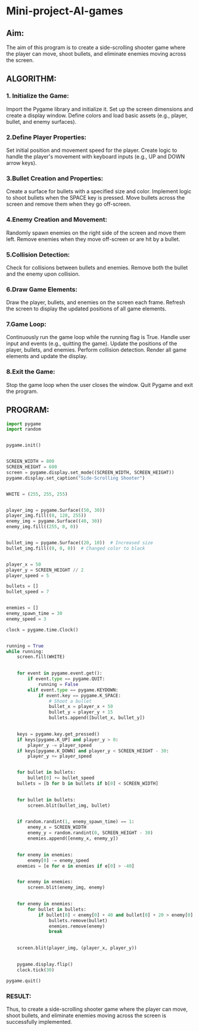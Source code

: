 # Mini-project-AI-games

## Aim: 

The aim of this program is to create a side-scrolling shooter game where the player can move, shoot bullets, and eliminate enemies moving across the screen.


## ALGORITHM:
### 1. Initialize the Game:

Import the Pygame library and initialize it.
Set up the screen dimensions and create a display window.
Define colors and load basic assets (e.g., player, bullet, and enemy surfaces).

### 2.Define Player Properties:

Set initial position and movement speed for the player.
Create logic to handle the player's movement with keyboard inputs (e.g., UP and DOWN arrow keys).

### 3.Bullet Creation and Properties:

Create a surface for bullets with a specified size and color.
Implement logic to shoot bullets when the SPACE key is pressed.
Move bullets across the screen and remove them when they go off-screen.

### 4.Enemy Creation and Movement:

Randomly spawn enemies on the right side of the screen and move them left.
Remove enemies when they move off-screen or are hit by a bullet.

### 5.Collision Detection:

Check for collisions between bullets and enemies.
Remove both the bullet and the enemy upon collision.

### 6.Draw Game Elements:

Draw the player, bullets, and enemies on the screen each frame.
Refresh the screen to display the updated positions of all game elements.

### 7.Game Loop:

Continuously run the game loop while the running flag is True.
Handle user input and events (e.g., quitting the game).
Update the positions of the player, bullets, and enemies.
Perform collision detection.
Render all game elements and update the display.

### 8.Exit the Game:

Stop the game loop when the user closes the window.
Quit Pygame and exit the program.


## PROGRAM:

```python
import pygame
import random


pygame.init()


SCREEN_WIDTH = 800
SCREEN_HEIGHT = 600
screen = pygame.display.set_mode((SCREEN_WIDTH, SCREEN_HEIGHT))
pygame.display.set_caption("Side-Scrolling Shooter")


WHITE = (255, 255, 255)


player_img = pygame.Surface((50, 30))
player_img.fill((0, 128, 255))
enemy_img = pygame.Surface((40, 30))
enemy_img.fill((255, 0, 0))


bullet_img = pygame.Surface((20, 10))  # Increased size
bullet_img.fill((0, 0, 0))  # Changed color to black


player_x = 50
player_y = SCREEN_HEIGHT // 2
player_speed = 5

bullets = []
bullet_speed = 7


enemies = []
enemy_spawn_time = 30
enemy_speed = 3

clock = pygame.time.Clock()


running = True
while running:
    screen.fill(WHITE)

   
    for event in pygame.event.get():
        if event.type == pygame.QUIT:
            running = False
        elif event.type == pygame.KEYDOWN:
            if event.key == pygame.K_SPACE:
                # Shoot a bullet
                bullet_x = player_x + 50
                bullet_y = player_y + 15
                bullets.append([bullet_x, bullet_y])

   
    keys = pygame.key.get_pressed()
    if keys[pygame.K_UP] and player_y > 0:
        player_y -= player_speed
    if keys[pygame.K_DOWN] and player_y < SCREEN_HEIGHT - 30:
        player_y += player_speed


    for bullet in bullets:
        bullet[0] += bullet_speed
    bullets = [b for b in bullets if b[0] < SCREEN_WIDTH]

 
    for bullet in bullets:
        screen.blit(bullet_img, bullet)

 
    if random.randint(1, enemy_spawn_time) == 1:
        enemy_x = SCREEN_WIDTH
        enemy_y = random.randint(0, SCREEN_HEIGHT - 30)
        enemies.append([enemy_x, enemy_y])

    
    for enemy in enemies:
        enemy[0] -= enemy_speed
    enemies = [e for e in enemies if e[0] > -40]


    for enemy in enemies:
        screen.blit(enemy_img, enemy)

    
    for enemy in enemies:
        for bullet in bullets:
            if bullet[0] < enemy[0] + 40 and bullet[0] + 20 > enemy[0] and bullet[1] < enemy[1] + 30 and bullet[1] + 10 > enemy[1]:
                bullets.remove(bullet)
                enemies.remove(enemy)
                break

 
    screen.blit(player_img, (player_x, player_y))

   
    pygame.display.flip()
    clock.tick(30)

pygame.quit()

```
### RESULT:
Thus,  to create a side-scrolling shooter game where the player can move, shoot bullets, and eliminate enemies moving across the screen is successfully implemented.

